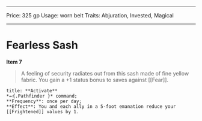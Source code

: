 
---
Price: 325 gp
Usage: worn belt
Traits: Abjuration, Invested, Magical

---

# Fearless Sash

**Item 7**

> A feeling of security radiates out from this sash made of fine yellow fabric. You gain a +1 status bonus to saves against [[Fear]].

```ad-embed-ability
title: **Activate**
*⬻{.Pathfinder }* command; 
**Frequency**: once per day;
**Effect**: You and each ally in a 5-foot emanation reduce your [[Frightened]] values by 1.

```
